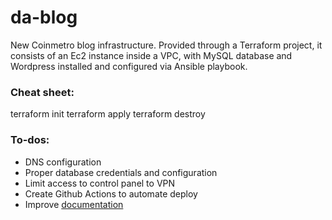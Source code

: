 # da-blog

New Coinmetro blog infrastructure. Provided through a Terraform project, it consists of an Ec2 instance inside a VPC, with MySQL database and Wordpress installed and configured via Ansible playbook.

### Cheat sheet:
terraform init
terraform apply
terraform destroy

### To-dos:
* DNS configuration
* Proper database credentials and configuration
* Limit access to control panel to VPN
* Create Github Actions to automate deploy
* Improve [documentation](https://coin-metro.atlassian.net/wiki/spaces/SOFT/pages/217481237/New+Blog+Infrastructure)
